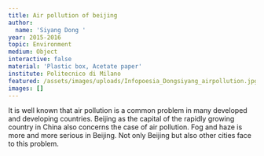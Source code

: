 ```yaml
---
title: Air pollution of beijing
author:
  name: 'Siyang Dong '
year: 2015-2016
topic: Environment
medium: Object
interactive: false
material: 'Plastic box, Acetate paper'
institute: Politecnico di Milano
featured: /assets/images/uploads/Infopoesia_Dongsiyang_airpollution.jpg
images: []
---
```

It is well known that air pollution is a common problem in many developed and developing countries. Beijing as the capital of the rapidly growing country in China also concerns the case of air pollution. Fog and haze is more and more serious in Beijing. Not only Beijing but also other cities face to this problem.
